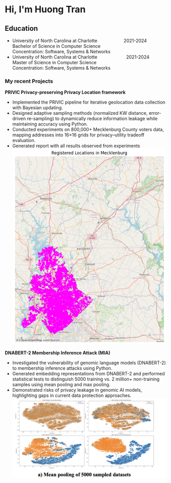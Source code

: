 # Hi, I'm Huong Tran

## Education
- University of North Carolina at Charlotte &nbsp; &nbsp; &nbsp; &nbsp; &nbsp; &nbsp; &nbsp; &nbsp; &nbsp; &nbsp;  2021-2024 <br>
Bachelor of Science in Computer Science <br>
Concentration: Software, Systems & Networks<br>
- University of North Carolina at Charlotte &nbsp; &nbsp; &nbsp; &nbsp; &nbsp; &nbsp; &nbsp; &nbsp; &nbsp; &nbsp; &nbsp; 2021-2024 <br>
Master of Science in Computer Science <br>
Concentration: Software, Systems & Networks <br>

### My recent Projects
**PRIVIC Privacy-preserving Privacy Location framework**
-	Implemented the PRIVIC pipeline for iterative geolocation data collection with Bayesian updating.
-	Designed adaptive sampling methods (normalized KW distance, error-driven re-sampling) to dynamically reduce information leakage while maintaining accuracy using Python.
-	Conducted experiments on 800,000+ Mecklenburg County voters data, mapping addresses into 16×16 grids for privacy–utility tradeoff evaluation.
-	Generated report with all results observed from experiments
![Merklenburg County voters map](/asset/true_lat_long.png)
  
**DNABERT-2 Membership Inference Attack (MIA)**
-	Investigated the vulnerability of genomic language models (DNABERT-2) to membership inference attacks using Python. 
-	Generated embedding representations from DNABERT-2 and performed statistical tests to distinguish 5000 training vs. 2 million+ non-training samples using mean pooling and max pooling.
-	Demonstrated risks of privacy leakage in genomic AI models, highlighting gaps in current data protection approaches.
![Mean pooling results](/asset/dnaBert2.png)

